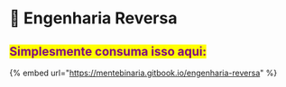 # 🐉 Engenharia Reversa

## <mark style="color:purple;">**Simplesmente consuma isso aqui:**</mark>

{% embed url="https://mentebinaria.gitbook.io/engenharia-reversa" %}
